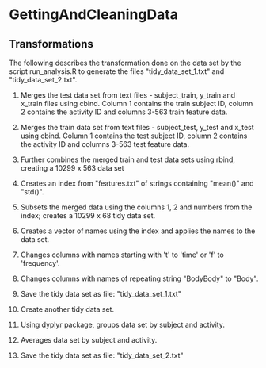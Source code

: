 # GettingAndCleaningData

## Transformations

The following describes the transformation done on the data set by the script run_analysis.R to generate the files
"tidy_data_set_1.txt" and "tidy_data_set_2.txt".

1. Merges the test data set from text files - subject_train, y_train and x_train files using cbind. Column 1 contains the train subject ID, column 2 contains the activity ID and columns 3-563 train feature data.

2. Merges the train data set from text files - subject_test, y_test and x_test using cbind. Column 1 contains the test subject ID, column 2 contains the activity ID and columns 3-563 test feature data.

3. Further combines the merged train and test data sets using rbind, creating a 10299 x 563 data set

4. Creates an index from "features.txt" of strings containing "mean()" and "std()".

5. Subsets the merged data using the columns 1, 2 and numbers from the index; creates a 10299 x 68 tidy data set.

6. Creates a vector of names using the index and applies the names to the data set.

7. Changes columns with names starting with 't' to 'time' or 'f' to 'frequency'. 

8. Changes columns with names of repeating string "BodyBody" to "Body".

9. Save the tidy data set as file: "tidy_data_set_1.txt"

10. Create another tidy data set.

11. Using dyplyr package, groups data set by subject and activity.

12. Averages data set by subject and activity.

13.  Save the tidy data set as file: "tidy_data_set_2.txt"
